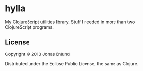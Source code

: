 # hylla

My ClojureScript utilities library. Stuff I needed in more than two
ClojureScript programs.

## License

Copyright © 2013 Jonas Enlund

Distributed under the Eclipse Public License, the same as Clojure.
